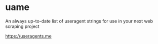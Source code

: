 # uame
An always up-to-date list of useragent strings for use in your next web scraping project

https://useragents.me


